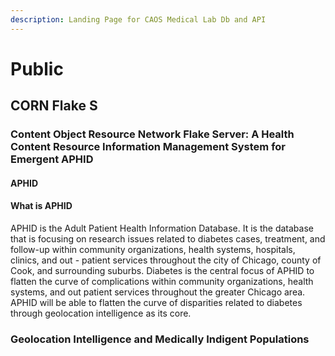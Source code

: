 ```yaml
---
description: Landing Page for CAOS Medical Lab Db and API
---
```


# Public

## CORN Flake S

### Content Object Resource Network Flake Server:  A Health Content Resource Information Management System for Emergent APHID

#### APHID

#### What is APHID

APHID is the Adult Patient Health Information Database.  It is the database that is focusing on research issues related to diabetes cases, treatment, and follow-up within community organizations, health systems, hospitals, clinics, and out - patient services throughout the city of Chicago, county of Cook, and surrounding suburbs.  Diabetes is the central focus of APHID to flatten the curve of complications within community organizations, health systems, and out patient services throughout the greater Chicago area.  APHID will be able to flatten the curve of disparities related to diabetes through geolocation intelligence as its core.

### Geolocation Intelligence and Medically Indigent Populations

